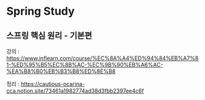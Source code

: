# Spring Study

## 스프링 핵심 원리 - 기본편

강의 : https://www.inflearn.com/course/%EC%8A%A4%ED%94%84%EB%A7%81-%ED%95%B5%EC%8B%AC-%EC%9B%90%EB%A6%AC-%EA%B8%B0%EB%B3%B8%ED%8E%B8

정리 : https://cautious-ocarina-cca.notion.site/73461a1982774ad38d3fbb2397ee4c6f


